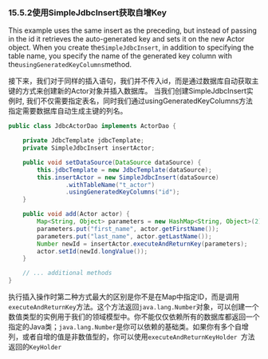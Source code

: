 ### 15.5.2**使用SimpleJdbcInsert获取自增Key**

This example uses the same insert as the preceding, but instead of passing in the id it retrieves the auto-generated key and sets it on the new Actor object. When you create the`SimpleJdbcInsert`, in addition to specifying the table name, you specify the name of the generated key column with the`usingGeneratedKeyColumns`method.

接下来，我们对于同样的插入语句，我们并不传入id，而是通过数据库自动获取主键的方式来创建新的Actor对象并插入数据库。 当我们创建SimpleJdbcInsert实例时, 我们不仅需要指定表名，同时我们通过usingGeneratedKeyColumns方法指定需要数据库自动生成主键的列名。

```java
public class JdbcActorDao implements ActorDao {

    private JdbcTemplate jdbcTemplate;
    private SimpleJdbcInsert insertActor;

    public void setDataSource(DataSource dataSource) {
        this.jdbcTemplate = new JdbcTemplate(dataSource);
        this.insertActor = new SimpleJdbcInsert(dataSource)
                .withTableName("t_actor")
                .usingGeneratedKeyColumns("id");
    }

    public void add(Actor actor) {
        Map<String, Object> parameters = new HashMap<String, Object>(2);
        parameters.put("first_name", actor.getFirstName());
        parameters.put("last_name", actor.getLastName());
        Number newId = insertActor.executeAndReturnKey(parameters);
        actor.setId(newId.longValue());
    }

    // ... additional methods
}
```

执行插入操作时第二种方式最大的区别是你不是在Map中指定ID，而是调用`executeAndReturnKey`方法。这个方法返回`java.lang.Number`对象，可以创建一个数值类型的实例用于我们的领域模型中。你不能仅仅依赖所有的数据库都返回一个指定的Java类；`java.lang.Number`是你可以依赖的基础类。如果你有多个自增列，或者自增的值是非数值型的，你可以使用`executeAndReturnKeyHolder `方法返回的`KeyHolder`

